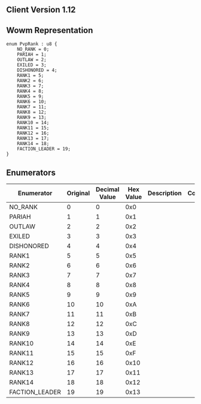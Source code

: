 ## Client Version 1.12

## Wowm Representation
```rust,ignore
enum PvpRank : u8 {
    NO_RANK = 0;    
    PARIAH = 1;    
    OUTLAW = 2;    
    EXILED = 3;    
    DISHONORED = 4;    
    RANK1 = 5;    
    RANK2 = 6;    
    RANK3 = 7;    
    RANK4 = 8;    
    RANK5 = 9;    
    RANK6 = 10;    
    RANK7 = 11;    
    RANK8 = 12;    
    RANK9 = 13;    
    RANK10 = 14;    
    RANK11 = 15;    
    RANK12 = 16;    
    RANK13 = 17;    
    RANK14 = 18;    
    FACTION_LEADER = 19;    
}

```
## Enumerators
| Enumerator | Original | Decimal Value | Hex Value | Description | Comment |
| --------- | -------- | ------------- | --------- | ----------- | ------- |
| NO_RANK | 0 | 0 | 0x0 |  |  |
| PARIAH | 1 | 1 | 0x1 |  |  |
| OUTLAW | 2 | 2 | 0x2 |  |  |
| EXILED | 3 | 3 | 0x3 |  |  |
| DISHONORED | 4 | 4 | 0x4 |  |  |
| RANK1 | 5 | 5 | 0x5 |  |  |
| RANK2 | 6 | 6 | 0x6 |  |  |
| RANK3 | 7 | 7 | 0x7 |  |  |
| RANK4 | 8 | 8 | 0x8 |  |  |
| RANK5 | 9 | 9 | 0x9 |  |  |
| RANK6 | 10 | 10 | 0xA |  |  |
| RANK7 | 11 | 11 | 0xB |  |  |
| RANK8 | 12 | 12 | 0xC |  |  |
| RANK9 | 13 | 13 | 0xD |  |  |
| RANK10 | 14 | 14 | 0xE |  |  |
| RANK11 | 15 | 15 | 0xF |  |  |
| RANK12 | 16 | 16 | 0x10 |  |  |
| RANK13 | 17 | 17 | 0x11 |  |  |
| RANK14 | 18 | 18 | 0x12 |  |  |
| FACTION_LEADER | 19 | 19 | 0x13 |  |  |
